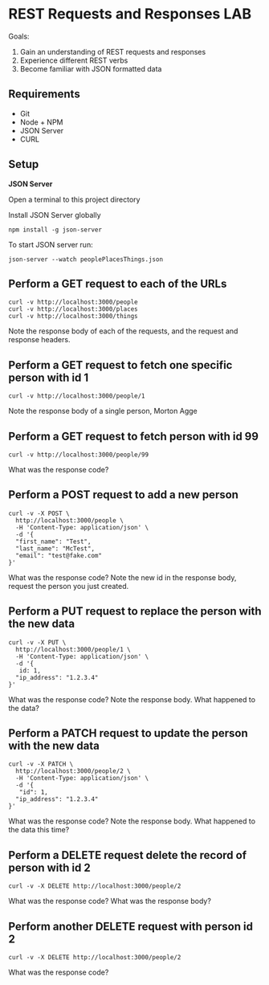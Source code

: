 # REST Requests and Responses LAB

Goals:
1. Gain an understanding of REST requests and responses
2. Experience different REST verbs
3. Become familiar with JSON formatted data

## Requirements

* Git
* Node + NPM
* JSON Server
* CURL

## Setup

__JSON Server__

Open a terminal to this project directory

Install JSON Server globally

```
npm install -g json-server
```

To start JSON server run:

```
json-server --watch peoplePlacesThings.json
```

## Perform a GET request to each of the URLs

```
curl -v http://localhost:3000/people
curl -v http://localhost:3000/places
curl -v http://localhost:3000/things
```

Note the response body of each of the requests, and the request and response headers.

## Perform a GET request to fetch one specific person with id 1

```curl -v http://localhost:3000/people/1```

Note the response body of a single person, Morton Agge

## Perform a GET request to fetch person with id 99

```curl -v http://localhost:3000/people/99```

What was the response code?

## Perform a POST request to add a new person

```
curl -v -X POST \
  http://localhost:3000/people \
  -H 'Content-Type: application/json' \
  -d '{
  "first_name": "Test",
  "last_name": "McTest",
  "email": "test@fake.com"
}'
```

What was the response code?
Note the new id in the response body, request the person you just created.

## Perform a PUT request to replace the person with the new data

```
curl -v -X PUT \
  http://localhost:3000/people/1 \
  -H 'Content-Type: application/json' \
  -d '{
   id: 1,
  "ip_address": "1.2.3.4"
}'
```

What was the response code?
Note the response body. What happened to the data?

## Perform a PATCH request to update the person with the new data

```
curl -v -X PATCH \
  http://localhost:3000/people/2 \
  -H 'Content-Type: application/json' \
  -d '{
   "id": 1,
  "ip_address": "1.2.3.4"
}'
```

What was the response code?
Note the response body. What happened to the data this time?

## Perform a DELETE request delete the record of person with id 2

```
curl -v -X DELETE http://localhost:3000/people/2
```

What was the response code?
What was the response body?

## Perform another DELETE request with person id 2

```
curl -v -X DELETE http://localhost:3000/people/2
```

What was the response code?
